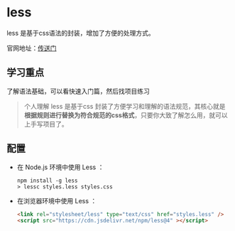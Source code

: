 # less

less 是基于css语法的封装，增加了方便的处理方式。

官网地址：[传送门](https://less.bootcss.com/#概览)

## 学习重点

了解语法基础，可以看快速入门篇，然后找项目练习

>个人理解 less 是基于css 封装了方便学习和理解的语法规范，其核心就是**根据规则进行替换为符合规范的css格式**，只要你大致了解怎么用，就可以上手写项目了。

## 配置

* 在 Node.js 环境中使用 Less ：

    ```text
    npm install -g less
    > lessc styles.less styles.css
    ```

* 在浏览器环境中使用 Less ：

    ```html
    <link rel="stylesheet/less" type="text/css" href="styles.less" />
    <script src="https://cdn.jsdelivr.net/npm/less@4" ></script>
    ```
